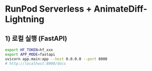 # RunPod Serverless + AnimateDiff-Lightning

## 1) 로컬 실행 (FastAPI)
```bash
export HF_TOKEN=hf_xxx
export APP_MODE=fastapi
uvicorn app.main:app --host 0.0.0.0 --port 8000
# http://localhost:8000/docs
